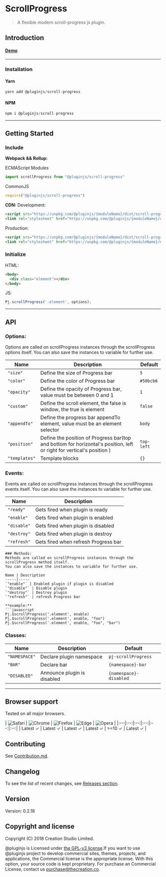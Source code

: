 # ScrollProgress
> A flexible modern scroll-progress js plugin.
## Introduction

#### [Demo]()
---
### Installation

#### Yarn
```javascript
yarn add @pluginjs/scroll-progress
```
#### NPM
```javascript
npm i @pluginjs/scroll-progress
```
---

## Getting Started
### Include
**Webpack && Rollup:**

ECMAScript Modules
```javascript
import scrollProgress from "@pluginjs/scroll-progress"
```

CommonJS
```javascript
require("@pluginjs/scroll-progress")
```

**CDN:**
Development:
```html
<script src="https://unpkg.com/@pluginjs/{moduleName}/dist/scroll-progress.js"></script>
<link rel="stylesheet" href="https://unpkg.com/@pluginjs/{moduleName}/dist/scroll-progress.css">
```
Production:
```html
<script src="https://unpkg.com/@pluginjs/{moduleName}/dist/scroll-progress.min.js"></script>
<link rel="stylesheet" href="https://unpkg.com/@pluginjs/{moduleName}/dist/scroll-progress.min.css">
```

### Initialize
HTML:
```html
<body>
  <div class="element"></div>
</body>
```
JS:
```javascript
Pj.scrollProgress('.element', options);
```
---
## API

### Options:
Options are called on scrollProgress instances through the scrollProgress options itself.
You can also save the instances to variable for further use.

Name | Description | Default
-----|--------------|-----
`"size"` | Define the size of Progress bar | `5`
`"color"` | Define the color of Progress bar | `#50bcb6`
`"opacity"` | Define the opacity of Progress bar, value must be between 0 and 1 | `1`
`"custom"` | Define the scroll element, the false is window, the true is element | `false`
`"appendTo"` | Define the progress bar appendTo element, value must be an element selector | `body`
`"position"` | Define the position of Progress bar(top and bottom for horizontal&#x27;s position, left or right for vertical&#x27;s position ) | `top-left`
`"templates"` | Template blocks | `{}`

### Events:
Events are called on scrollProgress instances through the scrollProgress events itself.
You can also save the instances to variable for further use.

Name | Description
-----|-----
`"ready"` | Gets fired when plugin is ready
`"enable"` | Gets fired when plugin is enabled
`"disable"` | Gets fired when plugin is disabled
`"destroy"` | Gets fired when plugin is destroy
`"refresh"` | Gets fired when refresh Progress bar

```
### Methods:
Methods are called on scrollProgress instances through the scrollProgress method itself.
You can also save the instances to variable for further use.

Name | Description
-----|-----
`"enable"` | Enabled plugin if plugin is disabled
`"disable"` | Disable plugin
`"destroy"` | Destroy plugin
`"refresh"` | refresh Progress bar

**example:**
```javascript
Pj.$scrollProgress('.element', enable)
Pj.$scrollProgress('.element', enable, "foo")
Pj.$scrollProgress('.element', enable, "foo", "bar")
```

### Classes:
Name | Description | Default
-----|------|------
`"NAMESPACE"` | Declare plugin namespace | `pj-scrollProgress`
`"BAR"` | Declare bar | `{namespace}-bar`
`"DISABLED"` | Announce plugin is disabled | `{namespace}-disabled`



---

## Browser support

Tested on all major browsers.

| <img src="https://raw.githubusercontent.com/alrra/browser-logos/master/src/safari/safari_32x32.png" alt="Safari"> | <img src="https://raw.githubusercontent.com/alrra/browser-logos/master/src/chrome/chrome_32x32.png" alt="Chrome"> | <img src="https://raw.githubusercontent.com/alrra/browser-logos/master/src/firefox/firefox_32x32.png" alt="Firefox"> | <img src="https://raw.githubusercontent.com/alrra/browser-logos/master/src/edge/edge_32x32.png" alt="Edge"> | <img src="https://raw.githubusercontent.com/alrra/browser-logos/master/src/opera/opera_32x32.png" alt="Opera"> |
|:--:|:--:|:--:|:--:|:--:|:--:|
| Latest ✓ | Latest ✓ | Latest ✓ | Latest ✓ | >=10 ✓ | Latest ✓ |

## Contributing
See [Contribution.md](Contribution.md).

## Changelog
To see the list of recent changes, see [Releases section](https://github.com/plugin/plugin.js/releases).

## Version
Version: 0.2.18

## Copyright and license
Copyright (C) 2018 Creation Studio Limited.

@pluginjs is Licensed under [the GPL-v3 license](LICENSE).If you want to use @pluginjs project to develop commercial sites, themes, projects, and applications, the Commercial license is the appropriate license. With this option, your source code is kept proprietary. For purchase an Commercial License, contact us purchase@thecreation.co.